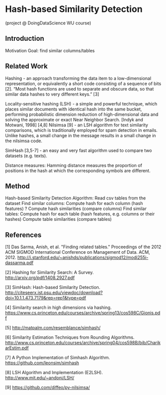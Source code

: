 # Hash-based Similarity Detection 
(project @ DoingDataScience WU course)

## Introduction
Motivation
Goal: find similar columns/tables

## Related Work

Hashing - an approach transforming the data item to a low-dimensional representation, or equivalently a short code consisting of a sequence of bits [2]. “Most hash functions are used to separate and obscure data, so that similar data hashes to very different keys.” [3]

Locality-sensitive hashing (LSH) - a simple and powerful technique, which places similar documents with identical hash into the same bucket, performing probabilistic dimension reduction of high-dimensional data and solving the approximate or exact Near Neighbor Search. [Indyk and Motwani, 1998] [4,8]
Nilsimsa [9] - an LSH algorithm for text similarity comparisons, which is traditionally employed for spam detection in emails. Unlike hashes, a small change in the message results in a small change in the nilsimsa code.

SimHash [3,5-7] - an easy and very fast algorithm used to compare two datasets (e.g. texts).

Distance measures:
Hamming distance measures the proportion of positions in the hash at which the corresponding symbols are different.

## Method
Hash-based Similarity Detection Algorithm:
Read csv tables from the dataset
Find similar columns:
Compute hash for each column (hash features) ?
Compute hash similarities (compare columns)
Find similar tables:
Compute hash for each table (hash features, e.g. columns or their hashes)
Compute table similarities (compare tables)

## References
[1] Das Sarma, Anish, et al. "Finding related tables." Proceedings of the 2012 ACM SIGMOD International Conference on Management of Data. ACM, 2012.
http://i.stanford.edu/~anishds/publications/sigmod12/modi255i-dassarma.pdf

[2] Hashing for Similarity Search: A Survey.
http://arxiv.org/pdf/1408.2927.pdf

[3] SimHash: Hash-based Similarity Detection.
http://citeseerx.ist.psu.edu/viewdoc/download?doi=10.1.1.473.7179&rep=rep1&type=pdf

[4] Similarity search in high dimensions via hashing.
https://www.cs.princeton.edu/courses/archive/spring13/cos598C/Gionis.pdf

[5] http://matpalm.com/resemblance/simhash/

[6] Similarity Estimation Techniques from Rounding Algorithms.
http://www.cs.princeton.edu/courses/archive/spring04/cos598B/bib/CharikarEstim.pdf

[7] A Python Implementation of Simhash Algorithm.
https://github.com/leonsim/simhash

[8] LSH Algorithm and Implementation (E2LSH).
http://www.mit.edu/~andoni/LSH/

[9] https://github.com/diffeo/py-nilsimsa/
